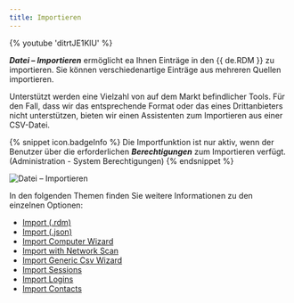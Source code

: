 ```yaml
---
title: Importieren
---
```

{% youtube 'ditrtJE1KlU' %}  

***Datei – Importieren*** ermöglicht ea Ihnen Einträge in den {{ de.RDM }} zu importieren. Sie können verschiedenartige Einträge aus mehreren Quellen importieren.

Unterstützt werden eine Vielzahl von auf dem Markt befindlicher Tools. Für den Fall, dass wir das entsprechende Format oder das eines Drittanbieters nicht unterstützen, bieten wir einen Assistenten zum Importieren aus einer CSV-Datei.

{% snippet icon.badgeInfo %} 
Die Importfunktion ist nur aktiv, wenn der Benutzer über die erforderlichen ***Berechtigungen*** zum Importieren verfügt. (Administration - System Berechtigungen)
{% endsnippet %}
 
![Datei – Importieren](https://webdevolutions.azureedge.net/docs/de/rdm/windows/clip11281.png) 

In den folgenden Themen finden Sie weitere Informationen zu den einzelnen Optionen:  

* [Import (.rdm)](/rdm/windows/commands/file/import/rdm/) 
* [Import (.json)](/rdm/windows/commands/file/import/json/) 
* [Import Computer Wizard](/rdm/windows/commands/file/import/computer-wizard/) 
* [Import with Network Scan](/rdm/windows/commands/file/import/network-scan/) 
* [Import Generic Csv Wizard](/rdm/windows/commands/file/import/generic-csv-wizard/) 
* [Import Sessions](/rdm/windows/commands/file/import/sessions/) 
* [Import Logins](/rdm/windows/commands/file/import/logins/) 
* [Import Contacts](/rdm/windows/commands/file/import/contacts/) 


